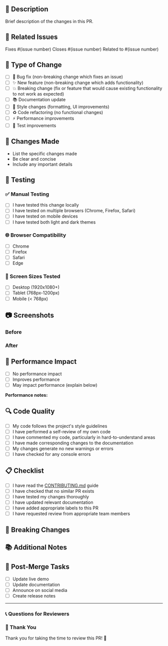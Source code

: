 ## 📝 Description
Brief description of the changes in this PR.

## 🔗 Related Issues
Fixes #(issue number)
Closes #(issue number)
Related to #(issue number)

## 🚀 Type of Change
- [ ] 🐛 Bug fix (non-breaking change which fixes an issue)
- [ ] ✨ New feature (non-breaking change which adds functionality)
- [ ] 💥 Breaking change (fix or feature that would cause existing functionality to not work as expected)
- [ ] 📚 Documentation update
- [ ] 🎨 Style changes (formatting, UI improvements)
- [ ] ♻️ Code refactoring (no functional changes)
- [ ] ⚡ Performance improvements
- [ ] 🧪 Test improvements

## 🔄 Changes Made
- List the specific changes made
- Be clear and concise
- Include any important details

## 📱 Testing
### ✅ Manual Testing
- [ ] I have tested this change locally
- [ ] I have tested on multiple browsers (Chrome, Firefox, Safari)
- [ ] I have tested on mobile devices
- [ ] I have tested both light and dark themes

### 🌐 Browser Compatibility
- [ ] Chrome
- [ ] Firefox
- [ ] Safari
- [ ] Edge

### 📏 Screen Sizes Tested
- [ ] Desktop (1920x1080+)
- [ ] Tablet (768px-1200px)
- [ ] Mobile (< 768px)

## 📷 Screenshots
<!-- Add screenshots of your changes, especially for UI modifications -->

### Before
<!-- Screenshots of the old behavior -->

### After
<!-- Screenshots of the new behavior -->

## 🎯 Performance Impact
- [ ] No performance impact
- [ ] Improves performance
- [ ] May impact performance (explain below)

**Performance notes:**
<!-- Describe any performance considerations -->

## 🔍 Code Quality
- [ ] My code follows the project's style guidelines
- [ ] I have performed a self-review of my own code
- [ ] I have commented my code, particularly in hard-to-understand areas
- [ ] I have made corresponding changes to the documentation
- [ ] My changes generate no new warnings or errors
- [ ] I have checked for any console errors

## 📋 Checklist
- [ ] I have read the [CONTRIBUTING.md](../CONTRIBUTING.md) guide
- [ ] I have checked that no similar PR exists
- [ ] I have tested my changes thoroughly
- [ ] I have updated relevant documentation
- [ ] I have added appropriate labels to this PR
- [ ] I have requested review from appropriate team members

## 🔄 Breaking Changes
<!-- List any breaking changes and migration steps -->

## 📚 Additional Notes
<!-- Any additional information that reviewers should know -->

## 🎉 Post-Merge Tasks
- [ ] Update live demo
- [ ] Update documentation
- [ ] Announce on social media
- [ ] Create release notes

---

### 📞 Questions for Reviewers
<!-- Any specific questions or areas you'd like reviewers to focus on -->

### 🙏 Thank You
Thank you for taking the time to review this PR! 🚀 